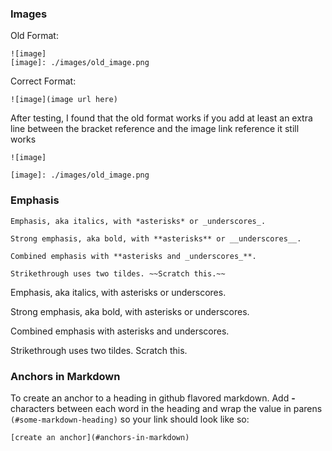 ### Images
Old Format:
```
![image]
[image]: ./images/old_image.png
```
Correct Format:
```
![image](image url here)
```

After testing, I found that the old format works if you add at least an extra line between the bracket reference and the image link reference it still works
```
![image]

[image]: ./images/old_image.png
```

### Emphasis

```
Emphasis, aka italics, with *asterisks* or _underscores_.

Strong emphasis, aka bold, with **asterisks** or __underscores__.

Combined emphasis with **asterisks and _underscores_**.

Strikethrough uses two tildes. ~~Scratch this.~~
```
Emphasis, aka italics, with asterisks or underscores.

Strong emphasis, aka bold, with asterisks or underscores.

Combined emphasis with asterisks and underscores.

Strikethrough uses two tildes. Scratch this.

### Anchors in Markdown

To create an anchor to a heading in github flavored markdown.
Add __-__ characters between each word in the heading and wrap the value in  parens ```(#some-markdown-heading)``` so your link should look like so:

```[create an anchor](#anchors-in-markdown)```

